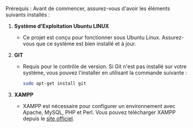 Prérequis : 
Avant de commencer, assurez-vous d'avoir les éléments suivants installés :

1. **Système d'Exploitation Ubuntu LINUX**
   - Ce projet est conçu pour fonctionner sous Ubuntu Linux. Assurez-vous que ce système est bien installé et à jour.

2. **GIT**
   - Requis pour le contrôle de version. Si Git n'est pas installé sur votre système, vous pouvez l'installer en utilisant la commande suivante :
     ```bash
     sudo apt-get install git
     ```

3. **XAMPP**
   - XAMPP est nécessaire pour configurer un environnement avec Apache, MySQL, PHP et Perl. Vous pouvez télécharger XAMPP depuis le [site officiel](https://www.apachefriends.org/index.html).
